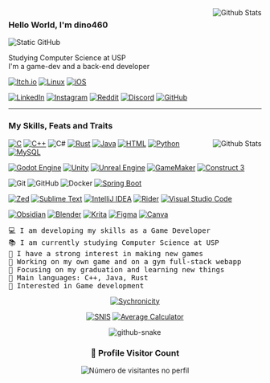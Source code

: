 <img href="https://github.com/dino460" align='right' src="https://github-readme-stats.vercel.app/api?username=dino460&theme=dark&hide_border=false&include_all_commits=true&show_icons=true" alt="Github Stats" />

### Hello World, I'm dino460

<img src="https://img.shields.io/static/v1?label=Overview&message=dino460&theme=dark&style=for-the-badge&logo=GitHub&link=https://github.com/dino460" alt="Static GitHub" />
<p>Studying Computer Science at USP<br/> I'm a game-dev and a back-end developer</p>

[![Itch.io](https://img.shields.io/badge/itch.io-%23FF0B34.svg?logo=Itch.io&logoColor=white)](https://dino460.itch.io/)
[![Linux](https://img.shields.io/badge/Linux-FCC624?logo=linux&logoColor=black)](#)
[![iOS](https://img.shields.io/badge/iOS-000000?&logo=apple&logoColor=white)](#)

[![LinkedIn](https://custom-icon-badges.demolab.com/badge/LinkedIn-0A66C2?logo=linkedin-white&logoColor=fff)](www.linkedin.com/in/raphael-zoega-cali-gomes)
[![Instagram](https://img.shields.io/badge/Instagram-%23E4405F.svg?logo=Instagram&logoColor=white)](https://www.instagram.com/the_dino460/)
[![Reddit](https://img.shields.io/badge/Reddit-FF4500?logo=reddit&logoColor=white)](https://www.reddit.com/user/dino460)
[![Discord](https://img.shields.io/badge/Discord-%235865F2.svg?&logo=discord&logoColor=white)](https://discordapp.com/users/dino460)
[![GitHub](https://img.shields.io/github/followers/dino460?label=follow&style=social)](https://github.com/dino460)

---
### My Skills, Feats and Traits

<img align="right" src="https://github-readme-stats.vercel.app/api/top-langs/?username=dino460&theme=dark&hide_border=false&include_all_commits=true&count_private=true&layout=compact" alt="Github Stats" />

[![C](https://img.shields.io/badge/C-00599C?logo=c&logoColor=white)](#)
[![C++](https://img.shields.io/badge/C++-%2300599C.svg?logo=c%2B%2B&logoColor=white)](#)
![C#](https://custom-icon-badges.demolab.com/badge/C%23-%23239120.svg?logo=cshrp&logoColor=white)
[![Rust](https://img.shields.io/badge/Rust-%23000000.svg?e&logo=rust&logoColor=white)](#)
[![Java](https://img.shields.io/badge/Java-%23ED8B00.svg?logo=openjdk&logoColor=white)](#)
[![HTML](https://img.shields.io/badge/HTML-%23E34F26.svg?logo=html5&logoColor=white)](#)
[![Python](https://img.shields.io/badge/Python-3776AB?logo=python&logoColor=fff)](#)
[![MySQL](https://img.shields.io/badge/MySQL-4479A1?logo=mysql&logoColor=fff)](#)

[![Godot Engine](https://img.shields.io/badge/Godot-%23FFFFFF.svg?logo=godot-engine)](#)
[![Unity](https://img.shields.io/badge/Unity-%23000000.svg?logo=unity&logoColor=white)](#)
[![Unreal Engine](https://img.shields.io/badge/Unreal%20Engine-%23313131.svg?logo=unrealengine&logoColor=white)](#)
[![GameMaker](https://img.shields.io/badge/GameMaker-000?logo=gamemaker&logoColor=fff)](#)
[![Construct 3](https://img.shields.io/badge/Construct%203-00FFDA?logo=construct3&logoColor=000&)](#)

![Git](https://img.shields.io/badge/-Git-333333?style=flat&logo=git)
![GitHub](https://img.shields.io/badge/-GitHub-333333?style=flat&logo=github)
![Docker](https://img.shields.io/badge/-Docker-333333?style=flat&logo=docker)
[![Spring Boot](https://img.shields.io/badge/Spring%20Boot-6DB33F?logo=springboot&logoColor=fff)](#)

[![Zed](https://img.shields.io/badge/Zed-white?logo=zedindustries&logoColor=084CCF)](#)
[![Sublime Text](https://img.shields.io/badge/Sublime%20Text-%23575757.svg?logo=sublime-text&logoColor=important)](#)
[![IntelliJ IDEA](https://img.shields.io/badge/IntelliJIDEA-000000.svg?logo=intellij-idea&logoColor=white)](#)
[![Rider](https://img.shields.io/badge/Rider-000?logo=rider&logoColor=fff)](#)
[![Visual Studio Code](https://custom-icon-badges.demolab.com/badge/Visual%20Studio%20Code-0078d7.svg?logo=vsc&logoColor=white)](#)

[![Obsidian](https://img.shields.io/badge/Obsidian-%23483699.svg?&logo=obsidian&logoColor=white)](#)
[![Blender](https://img.shields.io/badge/Blender-%23F5792A.svg?logo=blender&logoColor=white)](#)
[![Krita](https://img.shields.io/badge/Krita-203759?logo=krita&logoColor=EEF37B)](#)
[![Figma](https://img.shields.io/badge/Figma-F24E1E?logo=figma&logoColor=white)](#)
[![Canva](https://img.shields.io/badge/Canva-%2300C4CC.svg?&logo=Canva&logoColor=white)](#)

<pre align='left'>
💻 I am developing my skills as a Game Developer
📚 I am currently studying Computer Science at USP
📝 I have a strong interest in making new games
🔭 Working on my own game and on a gym full-stack webapp
🌱 Focusing on my graduation and learning new things
🌟 Main languages: C++, Java, Rust
🚩 Interested in Game development
</pre>

<div align="center">
  
[![Sychronicity](https://github-readme-stats.vercel.app/api/pin/?username=dino460&repo=Synchronicity&theme=dark)](https://github.com/dino460/Synchronicity) 

[![SNIS](https://github-readme-stats.vercel.app/api/pin/?username=dino460&repo=scheduled-npc-interaction-system&theme=dark)](https://github.com/dino460/scheduled-npc-interaction-system) [![Average Calculator](https://github-readme-stats.vercel.app/api/pin/?username=dino460&repo=Average-Calculator&theme=dark)](https://github.com/dino460/Average-Calculator)

  <picture>
    <source media="(prefers-color-scheme: dark)" srcset="https://raw.githubusercontent.com/dino460/dino460/output/github-contribution-grid-snake-dark.svg" />
    <source media="(prefers-color-scheme: light)" srcset="https://raw.githubusercontent.com/dino460/dino460/output/github-contribution-grid-snake.svg" />
    <img alt="github-snake" src="github-snake.svg" />
  </picture>
</div>

<!-- PROFILE VISITOR COUNT -->
<div align="center">
    <h3><b>📍 Profile Visitor Count</b></h3>
</div>

<p align="center">
    <img
        src="https://profile-counter.glitch.me/dino460/count.svg"    
        alt="Número de visitantes no perfil"
    />
</p>
